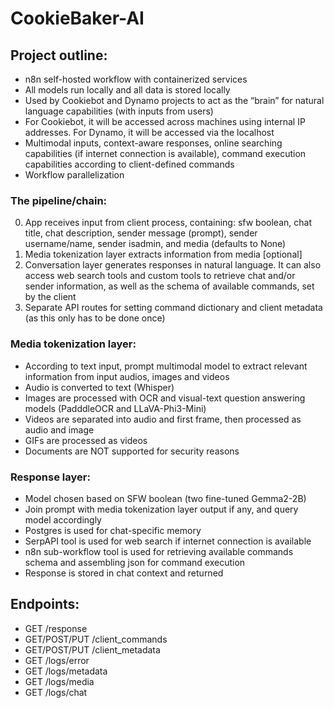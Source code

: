 # CookieBaker-AI

## Project outline:

- n8n self-hosted workflow with containerized services
- All models run locally and all data is stored locally
- Used by Cookiebot and Dynamo projects to act as the “brain” for natural language capabilities (with inputs from users)
- For Cookiebot, it will be accessed across machines using internal IP addresses. For Dynamo, it will be accessed via the localhost
- Multimodal inputs, context-aware responses, online searching capabilities (if internet connection is available), command execution capabilities according to client-defined commands
- Workflow parallelization

### The pipeline/chain:

0) App receives input from client process, containing: sfw boolean, chat title, chat description, sender message (prompt), sender username/name, sender isadmin, and media (defaults to None)
1) Media tokenization layer extracts information from media [optional]
2) Conversation layer generates responses in natural language. It can also access web search tools and custom tools to retrieve chat and/or sender information, as well as the schema of available commands, set by the client
3) Separate API routes for setting command dictionary and client metadata (as this only has to be done once)

### Media tokenization layer:

- According to text input, prompt multimodal model to extract relevant information from input audios, images and videos
- Audio is converted to text (Whisper)
- Images are processed with OCR and visual-text question answering models (PadddleOCR and LLaVA-Phi3-Mini)
- Videos are separated into audio and first frame, then processed as audio and image
- GIFs are processed as videos
- Documents are NOT supported for security reasons

### Response layer:

- Model chosen based on SFW boolean (two fine-tuned Gemma2-2B)
- Join prompt with media tokenization layer output if any, and query model accordingly
- Postgres is used for chat-specific memory
- SerpAPI tool is used for web search if internet connection is available
- n8n sub-workflow tool is used for retrieving available commands schema and assembling json for command execution
- Response is stored in chat context and returned

## Endpoints:

- GET /response
- GET/POST/PUT /client_commands
- GET/POST/PUT /client_metadata
- GET /logs/error
- GET /logs/metadata
- GET /logs/media
- GET /logs/chat
